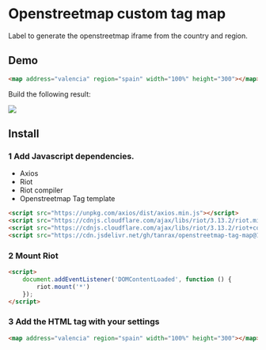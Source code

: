 # Openstreetmap custom tag map

Label to generate the openstreetmap iframe from the country and region.

## Demo

``` html
<map address="valencia" region="spain" width="100%" height="300"></map>
```

Build the following result:

<img src="https://min.gitcdn.link/cdn/tanrax/openstreetmap-tag-map/master/demo.jpg">

## Install

### 1 Add Javascript dependencies.

- Axios
- Riot
- Riot compiler
- Openstreetmap Tag template

``` html
<script src="https://unpkg.com/axios/dist/axios.min.js"></script>
<script src="https://cdnjs.cloudflare.com/ajax/libs/riot/3.13.2/riot.min.js"></script>
<script src="https://cdnjs.cloudflare.com/ajax/libs/riot/3.13.2/riot+compiler.min.js"></script>
<script src="https://cdn.jsdelivr.net/gh/tanrax/openstreetmap-tag-map@1.0.0/tag.map" type="riot/tag"></script>
```

### 2 Mount Riot

``` html
<script>
    document.addEventListener('DOMContentLoaded', function () {
        riot.mount('*')
    });
</script>
```

### 3 Add the HTML tag with your settings

``` html
<map address="valencia" region="spain" width="100%" height="300"></map>
```
